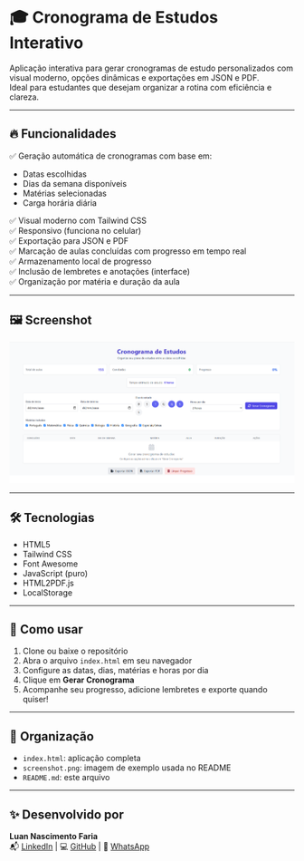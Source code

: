 # 🎓 Cronograma de Estudos Interativo

Aplicação interativa para gerar cronogramas de estudo personalizados com visual moderno, opções dinâmicas e exportações em JSON e PDF.  
Ideal para estudantes que desejam organizar a rotina com eficiência e clareza.

---

## 🔥 Funcionalidades

✅ Geração automática de cronogramas com base em:
- Datas escolhidas  
- Dias da semana disponíveis  
- Matérias selecionadas  
- Carga horária diária  

✅ Visual moderno com Tailwind CSS  
✅ Responsivo (funciona no celular)  
✅ Exportação para JSON e PDF  
✅ Marcação de aulas concluídas com progresso em tempo real  
✅ Armazenamento local de progresso  
✅ Inclusão de lembretes e anotações (interface)  
✅ Organização por matéria e duração da aula

---

## 🖼️ Screenshot

![Screenshot do Cronograma](https://github.com/luannf1990/cronograma-estudos-interativo/blob/main/screenshot.png?raw=true)

---

## 🛠️ Tecnologias

- HTML5  
- Tailwind CSS  
- Font Awesome  
- JavaScript (puro)  
- HTML2PDF.js  
- LocalStorage

---

## 🚀 Como usar

1. Clone ou baixe o repositório  
2. Abra o arquivo `index.html` em seu navegador  
3. Configure as datas, dias, matérias e horas por dia  
4. Clique em **Gerar Cronograma**  
5. Acompanhe seu progresso, adicione lembretes e exporte quando quiser!

---

## 📂 Organização

- `index.html`: aplicação completa  
- `screenshot.png`: imagem de exemplo usada no README  
- `README.md`: este arquivo

---

## ✨ Desenvolvido por

**Luan Nascimento Faria**  
📬 [LinkedIn](https://www.linkedin.com/in/luan-nascimento-faria) | 💻 [GitHub](https://github.com/luannf1990) | 📱 [WhatsApp](https://wa.me/5519996118109)
